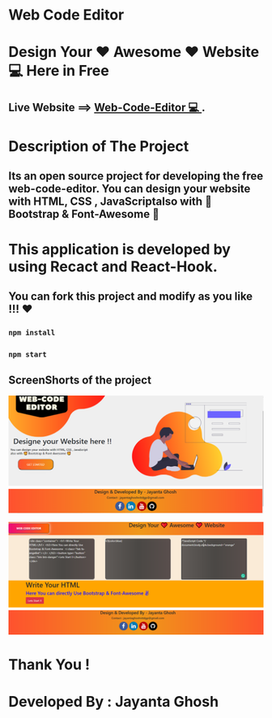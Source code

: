 # Web Code Editor 
# Design Your ❤️ Awesome ❤️ Website 💻 Here in Free

## Live Website ==> [Web-Code-Editor 💻 ](https://jayanta98.github.io/WebCodeEditor/).

# Description of The Project

## Its an open source project for developing the free web-code-editor. You can design your website with HTML, CSS , JavaScriptalso with 🥰 Bootstrap & Font-Awesome 🥰

# This application is developed by using Recact and React-Hook.


## You can fork this project and modify as you like !!! ❤️
### `npm install`
### `npm start`


## ScreenShorts of the project

![Web-Code-Editor](https://github.com/Jayanta98/WebCodeEditor/blob/main/WebCodeEditorPNG.PNG)



![Web-Code-Editor](https://github.com/Jayanta98/WebCodeEditor/blob/main/codeEditor.PNG)



# Thank You !
# Developed By : Jayanta Ghosh


